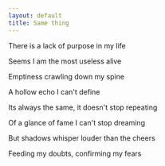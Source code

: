 ```yaml
---
layout: default
title: Same thing
---
```



There is a lack of purpose in my life

Seems I am the most useless alive

Emptiness crawling down my spine

A hollow echo I can't define

  

Its always the same, it doesn't stop repeating

Of a glance of fame I can't stop dreaming

But shadows whisper louder than the cheers

Feeding my doubts, confirming my fears
